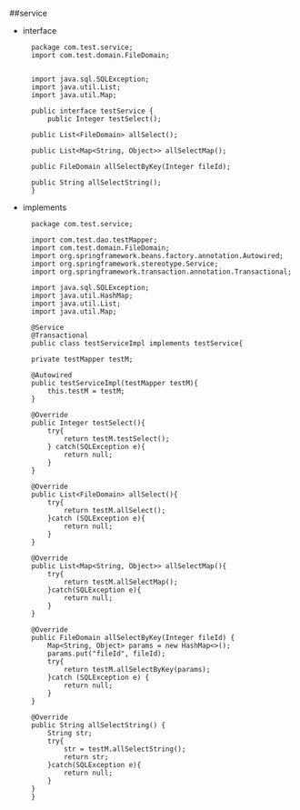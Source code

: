 ##service

- interface


		package com.test.service;
		import com.test.domain.FileDomain;
		
		
		import java.sql.SQLException;
		import java.util.List;
		import java.util.Map;
		
		public interface testService {
		    public Integer testSelect();
	
	    public List<FileDomain> allSelect();
	
	    public List<Map<String, Object>> allSelectMap();
	
	    public FileDomain allSelectByKey(Integer fileId);
	
	    public String allSelectString();
		}

- implements

		package com.test.service;
		
		import com.test.dao.testMapper;
		import com.test.domain.FileDomain;
		import org.springframework.beans.factory.annotation.Autowired;
		import org.springframework.stereotype.Service;
		import org.springframework.transaction.annotation.Transactional;
		
		import java.sql.SQLException;
		import java.util.HashMap;
		import java.util.List;
		import java.util.Map;
		
		@Service
		@Transactional
		public class testServiceImpl implements testService{
	
	    private testMapper testM;
	
	    @Autowired
	    public testServiceImpl(testMapper testM){
	        this.testM = testM;
	    }
	
	    @Override
	    public Integer testSelect(){
	        try{
	            return testM.testSelect();
	        } catch(SQLException e){
	            return null;
	        }
	    }
	
	    @Override
	    public List<FileDomain> allSelect(){
	        try{
	            return testM.allSelect();
	        }catch (SQLException e){
	            return null;
	        }
	    }
	
	    @Override
	    public List<Map<String, Object>> allSelectMap(){
	        try{
	            return testM.allSelectMap();
	        }catch(SQLException e){
	            return null;
	        }
	    }
	
	    @Override
	    public FileDomain allSelectByKey(Integer fileId) {
	        Map<String, Object> params = new HashMap<>();
	        params.put("fileId", fileId);
	        try{
	            return testM.allSelectByKey(params);
	        }catch (SQLException e) {
	            return null;
	        }
	    }
	
	    @Override
	    public String allSelectString() {
	        String str;
	        try{
	            str = testM.allSelectString();
	            return str;
	        }catch(SQLException e){
	            return null;
	        }
	    }
		}
	



